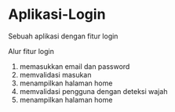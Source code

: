 # Aplikasi-Login
Sebuah aplikasi dengan fitur login

Alur fitur login
1. memasukkan email dan password
2. memvalidasi masukan
3. menampilkan halaman home
4. memvalidasi pengguna dengan deteksi wajah
5. menampilkan halaman home

